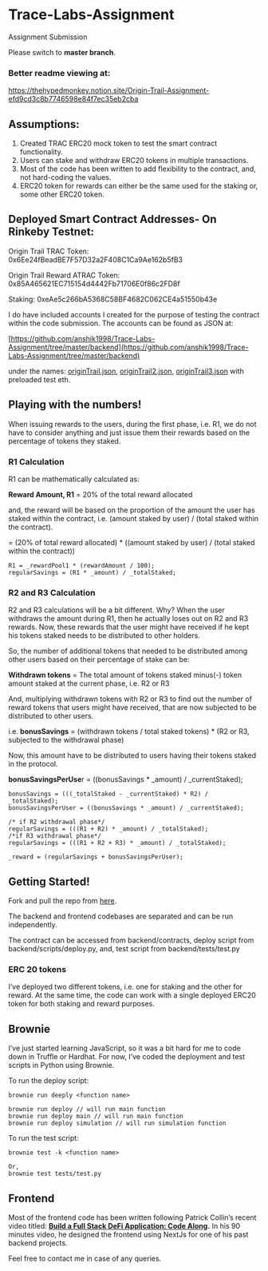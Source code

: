 # Trace-Labs-Assignment
Assignment Submission


Please switch to **master branch**.


### Better readme viewing at:

https://thehypedmonkey.notion.site/Origin-Trail-Assignment-efd9cd3c8b7746598e84f7ec35eb2cba

## Assumptions:

1. Created TRAC ERC20 mock token to test the smart contract functionality.
2. Users can stake and withdraw ERC20 tokens in multiple transactions.
3. Most of the code has been written to add flexibility to the contract, and, not hard-coding the values.
4. ERC20 token for rewards can either be the same used for the staking or, some other ERC20 token.


## Deployed Smart Contract Addresses- On Rinkeby Testnet:

Origin Trail TRAC Token: 0x6Ee24fBeadBE7F57D32a2F408C1Ca9Ae162b5fB3

Origin Trail Reward ATRAC Token: 0x85A465621EC715154d4442Fb71706E0f86c2FD8f

Staking: 0xeAe5c266bA5368C58BF4682C062CE4a51550b43e

I do have included accounts I created for the purpose of testing the contract within the code submission. The accounts can be found as JSON at:

[https://github.com/anshik1998/Trace-Labs-Assignment/tree/master/backend](https://github.com/anshik1998/Trace-Labs-Assignment/tree/master/backend)

under the names:  [originTrail.json](https://github.com/anshik1998/Trace-Labs-Assignment/blob/master/backend/originTrail.json), [originTrail2.json](https://github.com/anshik1998/Trace-Labs-Assignment/blob/master/backend/originTrail2.json), [originTrail3.json](https://github.com/anshik1998/Trace-Labs-Assignment/blob/master/backend/originTrail3.json) with preloaded test eth.


## Playing with the numbers!

When issuing rewards to the users, during the first phase, i.e. R1, we do not have to consider anything and just issue them their rewards based on the percentage of tokens they staked.

### R1 Calculation

R1 can be mathematically calculated as:

**Reward Amount, R1** = 20% of the total reward allocated

and, the reward will be based on the proportion of the amount the user has staked within the contract, i.e. (amount staked by user) / (total staked within the contract).

= (20% of total reward allocated) * ((amount staked by user) / (total staked within the contract))

 

```solidity
R1 = _rewardPool1 * (rewardAmount / 100);
regularSavings = (R1 * _amount) / _totalStaked;
```

### R2 and R3 Calculation

R2 and R3 calculations will be a bit different. Why? When the user withdraws the amount during R1, then he actually loses out on R2 and R3 rewards. Now, these rewards that the user might have received if he kept his tokens staked needs to be distributed to other holders.

So, the number of additional tokens that needed to be distributed among other users based on their percentage of stake can be:

**Withdrawn tokens** = The total amount of tokens staked minus(-) token amount staked at the current phase, i.e. R2 or R3

And, multiplying withdrawn tokens with R2 or R3 to find out the number of reward tokens that users might have received, that are now subjected to be distributed to other users.

i.e. **bonusSavings** = (withdrawn tokens / total staked tokens) * (R2 or R3, subjected to the withdrawal phase)

Now, this amount have to be distributed to users having their tokens staked in the protocol.

**bonusSavingsPerUse**r = ((bonusSavings * _amount) / _currentStaked);

```solidity
bonusSavings = (((_totalStaked - _currentStaked) * R2) / _totalStaked);
bonusSavingsPerUser = ((bonusSavings * _amount) / _currentStaked);

/* if R2 withdrawal phase*/
regularSavings = (((R1 + R2) * _amount) / _totalStaked);
/*if R3 withdrawal phase*/
regularSavings = (((R1 + R2 + R3) * _amount) / _totalStaked);

_reward = (regularSavings + bonusSavingsPerUser);
```

## Getting Started!

Fork and pull the repo from [here](https://github.com/anshik1998/Trace-Labs-Assignment/tree/master).

The backend and frontend codebases are separated and can be run independently.

The contract can be accessed from backend/contracts, deploy script from backend/scripts/deploy.py, and, test script from backend/tests/test.py

### ERC 20 tokens

I’ve deployed two different tokens, i.e. one for staking and the other for reward. At the same time, the code can work with a single deployed ERC20 token for both staking and reward purposes.

## Brownie

I’ve just started learning JavaScript, so it was a bit hard for me to code down in Truffle or Hardhat. For now, I’ve coded the deployment and test scripts in Python using Brownie.

To run the deploy script:

```solidity
brownie run deeply <function name>

brownie run deploy // will run main function
brownie run deploy main // will run main function
brownie run deploy simulation // will run simulation function
```

To run the test script:

```solidity
brownie test -k <function name>

Or,
brownie test tests/test.py
```

## Frontend

Most of the frontend code has been written following Patrick Collin’s recent video titled: **[Build a Full Stack DeFi Application: Code Along](https://www.youtube.com/watch?v=5vhVInexaUI).** In his 90 minutes video, he designed the frontend using NextJs for one of his past backend projects.

Feel free to contact me in case of any queries.
